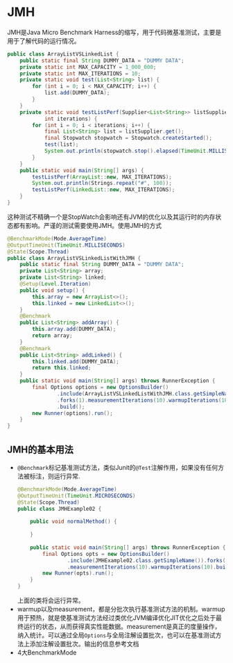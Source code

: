 # JMH
JMH是Java Micro Benchmark Harness的缩写，用于代码微基准测试，主要是用于了解代码的运行情况。
```java
public class ArrayListVSLinkedList {
    public static final String DUMMY_DATA = "DUMMY DATA";
    private static int MAX_CAPACITY = 1_000_000;
    private static int MAX_ITERATIONS = 10;
    private static void test(List<String> list) {
        for (int i = 0; i < MAX_CAPACITY; i++) {
            list.add(DUMMY_DATA);
        }
    }
    private static void testListPerf(Supplier<List<String>> listSupplier,
            int iterations) {
        for (int i = 0; i < iterations; i++) {
            final List<String> list = listSupplier.get();
            final Stopwatch stopwatch = Stopwatch.createStarted();
            test(list);
            System.out.println(stopwatch.stop().elapsed(TimeUnit.MILLISECONDS));
        }
    }
    public static void main(String[] args) {
        testListPerf(ArrayList::new, MAX_ITERATIONS);
        System.out.println(Strings.repeat("#", 100));
        testListPerf(LinkedList::new, MAX_ITERATIONS);
    }
}
```
这种测试不精确一个是StopWatch会影响还有JVM的优化以及其运行时的内存状态都有影响。严谨的测试需要使用JMH。使用JMH的方式
```java
@BenchmarkMode(Mode.AverageTime)
@OutputTimeUnit(TimeUnit.MILLISECONDS)
@State(Scope.Thread)
public class ArrayListVSLinkedListWithJMH {
    public static final String DUMMY_DATA = "DUMMY DATA";
    private List<String> array;
    private List<String> linked;
    @Setup(Level.Iteration)
    public void setup() {
        this.array = new ArrayList<>();
        this.linked = new LinkedList<>();
    }
    @Benchmark
    public List<String> addArray() {
        this.array.add(DUMMY_DATA);
        return array;
    }
    @Benchmark
    public List<String> addLinked() {
        this.linked.add(DUMMY_DATA);
        return this.linked;
    }
    public static void main(String[] args) throws RunnerException {
        final Options options = new OptionsBuilder()
                .include(ArrayListVSLinkedListWithJMH.class.getSimpleName())
                .forks(1).measurementIterations(10).warmupIterations(10)
                .build();
        new Runner(options).run();
    }
}
```
## JMH的基本用法
- `@Benchmark`标记基准测试方法，类似Junit的`@Test`注解作用，如果没有任何方法被标注，则运行异常.
    ```java
    @BenchmarkMode(Mode.AverageTime)
    @OutputTimeUnit(TimeUnit.MICROSECONDS)
    @State(Scope.Thread)
    public class JMHExample02 {
        
        public void normalMethod() {
            
        }
        
        public static void main(String[] args) throws RunnerException {
            final Options opts = new OptionsBuilder()
                    .include(JMHExample02.class.getSimpleName()).forks(1)
                    .measurementIterations(10).warmupIterations(10).build();
            new Runner(opts).run();
        }
    }
    ```
  上面的类将会运行异常。
- warmup以及measurement，都是分批次执行基准测试方法的机制。warmup用于预热，就是使基准测试方法经过类优化JVM编译优化JIT优化之后处于最终运行的状态，从而获得真实性能数据。measurement是真正的度量操作，纳入统计。可以通过全局`Options`与全局注解设置批次，也可以在基准测试方法上添加注解设置批次。输出的信息参考文档
- 4大BenchmarkMode






